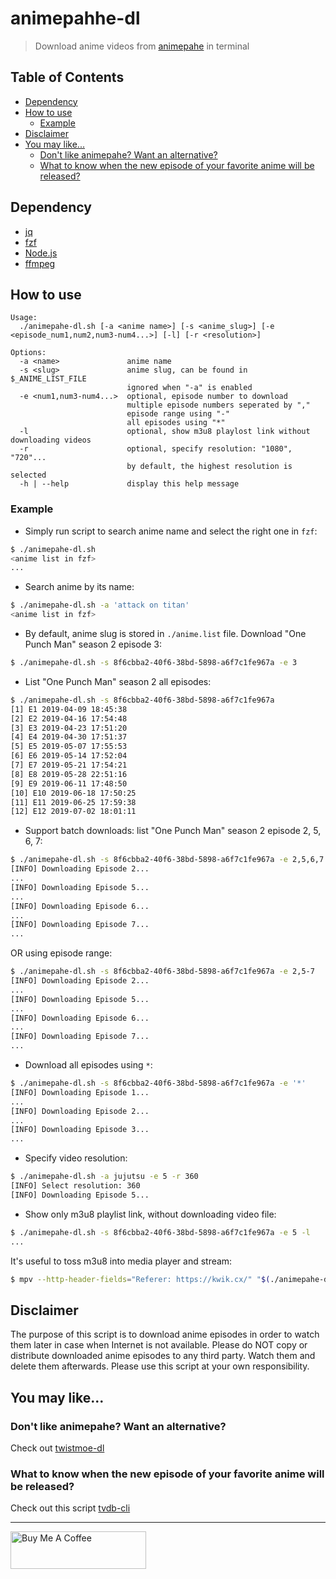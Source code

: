 # animepahhe-dl

> Download anime videos from [animepahe](https://animepahe.com/) in terminal

## Table of Contents

- [Dependency](#dependency)
- [How to use](#how-to-use)
  - [Example](#example)
- [Disclaimer](#disclaimer)
- [You may like...](#you-may-like)
  - [Don't like animepahe? Want an alternative?](#dont-like-animepahe-want-an-alternative)
  - [What to know when the new episode of your favorite anime will be released?](#what-to-know-when-the-new-episode-of-your-favorite-anime-will-be-released)

## Dependency

- [jq](https://stedolan.github.io/jq/)
- [fzf](https://github.com/junegunn/fzf)
- [Node.js](https://nodejs.org/en/download/)
- [ffmpeg](https://ffmpeg.org/download.html)

## How to use

```
Usage:
  ./animepahe-dl.sh [-a <anime name>] [-s <anime_slug>] [-e <episode_num1,num2,num3-num4...>] [-l] [-r <resolution>]

Options:
  -a <name>               anime name
  -s <slug>               anime slug, can be found in $_ANIME_LIST_FILE
                          ignored when "-a" is enabled
  -e <num1,num3-num4...>  optional, episode number to download
                          multiple episode numbers seperated by ","
                          episode range using "-"
                          all episodes using "*"
  -l                      optional, show m3u8 playlost link without downloading videos
  -r                      optional, specify resolution: "1080", "720"...
                          by default, the highest resolution is selected
  -h | --help             display this help message
```

### Example

- Simply run script to search anime name and select the right one in `fzf`:

```bash
$ ./animepahe-dl.sh
<anime list in fzf>
...
```

- Search anime by its name:

```bash
$ ./animepahe-dl.sh -a 'attack on titan'
<anime list in fzf>
```

- By default, anime slug is stored in `./anime.list` file. Download "One Punch Man" season 2 episode 3:

```bash
$ ./animepahe-dl.sh -s 8f6cbba2-40f6-38bd-5898-a6f7c1fe967a -e 3
```

- List "One Punch Man" season 2 all episodes:

```bash
$ ./animepahe-dl.sh -s 8f6cbba2-40f6-38bd-5898-a6f7c1fe967a
[1] E1 2019-04-09 18:45:38
[2] E2 2019-04-16 17:54:48
[3] E3 2019-04-23 17:51:20
[4] E4 2019-04-30 17:51:37
[5] E5 2019-05-07 17:55:53
[6] E6 2019-05-14 17:52:04
[7] E7 2019-05-21 17:54:21
[8] E8 2019-05-28 22:51:16
[9] E9 2019-06-11 17:48:50
[10] E10 2019-06-18 17:50:25
[11] E11 2019-06-25 17:59:38
[12] E12 2019-07-02 18:01:11
```

- Support batch downloads: list "One Punch Man" season 2 episode 2, 5, 6, 7:

```bash
$ ./animepahe-dl.sh -s 8f6cbba2-40f6-38bd-5898-a6f7c1fe967a -e 2,5,6,7
[INFO] Downloading Episode 2...
...
[INFO] Downloading Episode 5...
...
[INFO] Downloading Episode 6...
...
[INFO] Downloading Episode 7...
...
```

OR using episode range:

```bash
$ ./animepahe-dl.sh -s 8f6cbba2-40f6-38bd-5898-a6f7c1fe967a -e 2,5-7
[INFO] Downloading Episode 2...
...
[INFO] Downloading Episode 5...
...
[INFO] Downloading Episode 6...
...
[INFO] Downloading Episode 7...
...
```

- Download all episodes using `*`:

```bash
$ ./animepahe-dl.sh -s 8f6cbba2-40f6-38bd-5898-a6f7c1fe967a -e '*'
[INFO] Downloading Episode 1...
...
[INFO] Downloading Episode 2...
...
[INFO] Downloading Episode 3...
...
```

- Specify video resolution:

```bash
$ ./animepahe-dl.sh -a jujutsu -e 5 -r 360
[INFO] Select resolution: 360
[INFO] Downloading Episode 5...
```

- Show only m3u8 playlist link, without downloading video file:

```bash
$ ./animepahe-dl.sh -s 8f6cbba2-40f6-38bd-5898-a6f7c1fe967a -e 5 -l
...
```

It's useful to toss m3u8 into media player and stream:

```bash
$ mpv --http-header-fields="Referer: https://kwik.cx/" "$(./animepahe-dl.sh -s 8f6cbba2-40f6-38bd-5898-a6f7c1fe967a -e 5 -l)"
```

## Disclaimer

The purpose of this script is to download anime episodes in order to watch them later in case when Internet is not available. Please do NOT copy or distribute downloaded anime episodes to any third party. Watch them and delete them afterwards. Please use this script at your own responsibility.

## You may like...

### Don't like animepahe? Want an alternative?

Check out [twistmoe-dl](https://github.com/KevCui/twistmoe-dl)

### What to know when the new episode of your favorite anime will be released?

Check out this script [tvdb-cli](https://github.com/KevCui/tvdb-cli)

---

<a href="https://www.buymeacoffee.com/kevcui" target="_blank"><img src="https://cdn.buymeacoffee.com/buttons/v2/default-orange.png" alt="Buy Me A Coffee" height="60px" width="217px"></a>